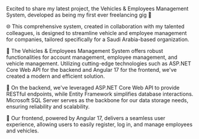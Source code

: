 Excited to share my latest project, the Vehicles & Employees Management System, developed as being my first ever freelancing gig 🎉 

🌐 This comprehensive system, created in collaboration with my talented colleagues, is designed to streamline vehicle and employee management for companies, tailored specifically for a Saudi Arabia-based organization.

🔧 The Vehicles & Employees Management System offers robust functionalities for account management, employee management, and vehicle management. Utilizing cutting-edge technologies such as ASP.NET Core Web API for the backend and Angular 17 for the frontend, we've created a modern and efficient solution.

🎨 On the backend, we've leveraged ASP.NET Core Web API to provide RESTful endpoints, while Entity Framework simplifies database interactions. Microsoft SQL Server serves as the backbone for our data storage needs, ensuring reliability and scalability.

🌟 Our frontend, powered by Angular 17, delivers a seamless user experience, allowing users to easily register, log in, and manage employees and vehicles.







